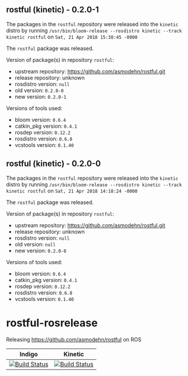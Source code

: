 ## rostful (kinetic) - 0.2.0-1

The packages in the `rostful` repository were released into the `kinetic` distro by running `/usr/bin/bloom-release --rosdistro kinetic --track kinetic rostful` on `Sat, 21 Apr 2018 15:38:45 -0000`

The `rostful` package was released.

Version of package(s) in repository `rostful`:

- upstream repository: https://github.com/asmodehn/rostful.git
- release repository: unknown
- rosdistro version: `null`
- old version: `0.2.0-0`
- new version: `0.2.0-1`

Versions of tools used:

- bloom version: `0.6.4`
- catkin_pkg version: `0.4.1`
- rosdep version: `0.12.2`
- rosdistro version: `0.6.8`
- vcstools version: `0.1.40`


## rostful (kinetic) - 0.2.0-0

The packages in the `rostful` repository were released into the `kinetic` distro by running `/usr/bin/bloom-release --rosdistro kinetic --track kinetic rostful` on `Sat, 21 Apr 2018 14:18:24 -0000`

The `rostful` package was released.

Version of package(s) in repository `rostful`:

- upstream repository: https://github.com/asmodehn/rostful.git
- release repository: unknown
- rosdistro version: `null`
- old version: `null`
- new version: `0.2.0-0`

Versions of tools used:

- bloom version: `0.6.4`
- catkin_pkg version: `0.4.1`
- rosdep version: `0.12.2`
- rosdistro version: `0.6.8`
- vcstools version: `0.1.40`


# rostful-rosrelease
Releasing https://github.com/asmodehn/rostful on ROS 

| Indigo | Kinetic |
|:------:|:-------:|
| [![Build Status](https://travis-ci.org/asmodehn/rostful-rosrelease.svg?branch=release%2Findigo%2Frostful)](https://travis-ci.org/asmodehn/rostful-rosrelease)| [![Build Status](https://travis-ci.org/asmodehn/rostful-rosrelease.svg?branch=release%2Fkinetic%2Frostful)](https://travis-ci.org/asmodehn/rostful-rosrelease)|